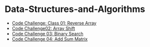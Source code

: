 # Data-Structures-and-Algorithms

- [Code Challenge: Class 01: Reverse Array](https://github.com/ArzuVon/data-structures-and-algorithms/tree/main/arrayReverse)
- [Code Challenge02: Array Shift](https://github.com/ArzuVon/data-structures-and-algorithms/tree/main/array-insert-shift)
- [Code Challenge 03: Binary Search](https://github.com/ArzuVon/data-structures-and-algorithms/tree/main/array-binary-search)
- [Code Challenge 04: Add Sum Matrix](https://github.com/ArzuVon/data-structures-and-algorithms/tree/main/addSum)
